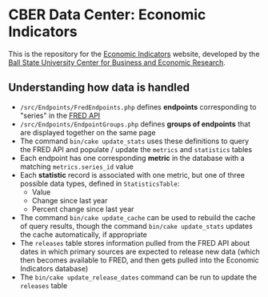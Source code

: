 # CBER Data Center: Economic Indicators

This is the repository for the [Economic Indicators](https://indicators.cberdata.org) website, developed by the
[Ball State University Center for Business and Economic Research](https://bsu.edu/cber).

## Understanding how data is handled
- `/src/Endpoints/FredEndpoints.php` defines **endpoints** corresponding to "series" in the
  [FRED API](https://fred.stlouisfed.org/docs/api/fred/)
- `/src/Endpoints/EndpointGroups.php` defines **groups of endpoints** that are displayed together on the same page
- The command `bin/cake update_stats` uses these definitions to query the FRED API and populate / update the `metrics`
  and `statistics` tables
- Each endpoint has one corresponding **metric** in the database with a matching `metrics.series_id` value
- Each **statistic** record is associated with one metric, but one of three possible data types, defined in
  `StatisticsTable`:
  - Value
  - Change since last year
  - Percent change since last year
- The command `bin/cake update_cache` can be used to rebuild the cache of query results, though the command
  `bin/cake update_stats` updates the cache automatically, if appropriate
- The `releases` table stores information pulled from the FRED API about dates in which primary sources are expected to
  release new data (which then becomes available to FRED, and then gets pulled into the Economic Indicators database)
- The `bin/cake update_release_dates` command can be run to update the `releases` table
